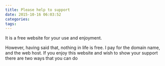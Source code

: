 ```yaml
---
title: Please help to support
date: 2015-10-16 06:03:52
categories:
tags:
---
```


It is a free website for your use and enjoyment. 


However, having said that, nothing in life is free. I pay for the domain name, and the web host. If you enjoy this website and wish to show your support there are two ways that you can do






